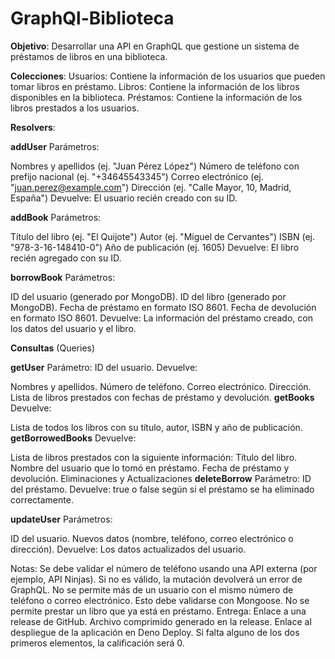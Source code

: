 # GraphQl-Biblioteca
**Objetivo**:
Desarrollar una API en GraphQL que gestione un sistema de préstamos de libros en una biblioteca.

**Colecciones**:
Usuarios: Contiene la información de los usuarios que pueden tomar libros en préstamo.
Libros: Contiene la información de los libros disponibles en la biblioteca.
Préstamos: Contiene la información de los libros prestados a los usuarios.

**Resolvers**:
  
  **addUser**
  Parámetros:
  
  Nombres y apellidos (ej. "Juan Pérez López")
  Número de teléfono con prefijo nacional (ej. "+34645543345")
  Correo electrónico (ej. "juan.perez@example.com")
  Dirección (ej. "Calle Mayor, 10, Madrid, España")
  Devuelve: El usuario recién creado con su ID.
  
  **addBook**
  Parámetros:
  
  Título del libro (ej. "El Quijote")
  Autor (ej. "Miguel de Cervantes")
  ISBN (ej. "978-3-16-148410-0")
  Año de publicación (ej. 1605)
  Devuelve: El libro recién agregado con su ID.
  
  **borrowBook**
  Parámetros:
  
  ID del usuario (generado por MongoDB).
  ID del libro (generado por MongoDB).
  Fecha de préstamo en formato ISO 8601.
  Fecha de devolución en formato ISO 8601.
  Devuelve: La información del préstamo creado, con los datos del usuario y el libro.


**Consultas** (Queries)

  
  **getUser**
  Parámetro: ID del usuario.
  Devuelve:
  
  Nombres y apellidos.
  Número de teléfono.
  Correo electrónico.
  Dirección.
  Lista de libros prestados con fechas de préstamo y devolución.
  **getBooks**
  Devuelve:
  
  Lista de todos los libros con su título, autor, ISBN y año de publicación.
  **getBorrowedBooks**
  Devuelve:
  
  Lista de libros prestados con la siguiente información:
  Título del libro.
  Nombre del usuario que lo tomó en préstamo.
  Fecha de préstamo y devolución.
  Eliminaciones y Actualizaciones
  **deleteBorrow**
  Parámetro: ID del préstamo.
  Devuelve: true o false según si el préstamo se ha eliminado correctamente.
  
  **updateUser**
  Parámetros:
  
  ID del usuario.
  Nuevos datos (nombre, teléfono, correo electrónico o dirección).
  Devuelve: Los datos actualizados del usuario.

Notas:
Se debe validar el número de teléfono usando una API externa (por ejemplo, API Ninjas). Si no es válido, la mutación devolverá un error de GraphQL.
No se permite más de un usuario con el mismo número de teléfono o correo electrónico. Esto debe validarse con Mongoose.
No se permite prestar un libro que ya está en préstamo.
Entrega:
Enlace a una release de GitHub.
Archivo comprimido generado en la release.
Enlace al despliegue de la aplicación en Deno Deploy.
Si falta alguno de los dos primeros elementos, la calificación será 0.
